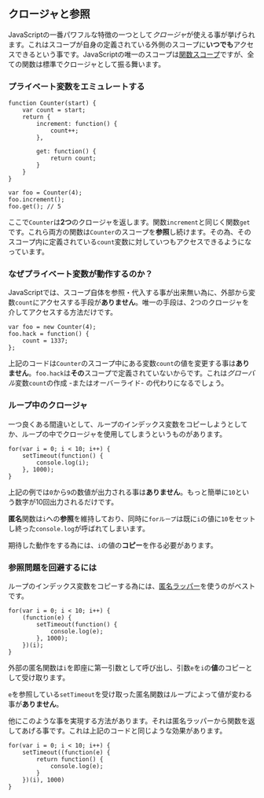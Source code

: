 ## クロージャと参照

JavaScriptの一番パワフルな特徴の一つとして*クロージャ*が使える事が挙げられます。これはスコープが自身の定義されている外側のスコープに**いつでも**アクセスできるという事です。JavaScriptの唯一のスコープは[関数スコープ](#function.scopes)ですが、全ての関数は標準でクロージャとして振る舞います。

### プライベート変数をエミュレートする

    function Counter(start) {
        var count = start;
        return {
            increment: function() {
                count++;
            },

            get: function() {
                return count;
            }
        }
    }

    var foo = Counter(4);
    foo.increment();
    foo.get(); // 5

ここで`Counter`は**2つ**のクロージャを返します。関数`increment`と同じく関数`get`です。これら両方の関数は`Counter`のスコープを**参照**し続けます。その為、そのスコープ内に定義されている`count`変数に対していつもアクセスできるようになっています。

### なぜプライベート変数が動作するのか？

JavaScriptでは、スコープ自体を参照・代入する事が出来無い為に、外部から変数`count`にアクセスする手段が**ありません**。唯一の手段は、2つのクロージャを介してアクセスする方法だけです。

    var foo = new Counter(4);
    foo.hack = function() {
        count = 1337;
    };

上記のコードは`Counter`のスコープ中にある変数`count`の値を変更する事は**ありません**。`foo.hack`は**その**スコープで定義されていないからです。これは*グローバル*変数`count`の作成 -またはオーバーライド- の代わりになるでしょう。

### ループ中のクロージャ

一つ良くある間違いとして、ループのインデックス変数をコピーしようとしてか、ループの中でクロージャを使用してしまうというものがあります。

    for(var i = 0; i < 10; i++) {
        setTimeout(function() {
            console.log(i);
        }, 1000);
    }

上記の例では`0`から`9`の数値が出力される事は**ありません**。もっと簡単に`10`という数字が10回出力されるだけです。

**匿名**関数は`i`への**参照**を維持しており、同時に`forループ`は既に`i`の値に`10`をセットし終った`console.log`が呼ばれてしまいます。

期待した動作をする為には、`i`の値の**コピー**を作る必要があります。

### 参照問題を回避するには

ループのインデックス変数をコピーする為には、[匿名ラッパー](#function.scopes)を使うのがベストです。

    for(var i = 0; i < 10; i++) {
        (function(e) {
            setTimeout(function() {
                console.log(e);  
            }, 1000);
        })(i);
    }

外部の匿名関数は`i`を即座に第一引数として呼び出し、引数`e`を`i`の**値**のコピーとして受け取ります。

`e`を参照している`setTimeout`を受け取った匿名関数はループによって値が変わる事が**ありません**。

他にこのような事を実現する方法があります。それは匿名ラッパーから関数を返してあげる事です。これは上記のコードと同じような効果があります。

    for(var i = 0; i < 10; i++) {
        setTimeout((function(e) {
            return function() {
                console.log(e);
            }
        })(i), 1000)
    }

